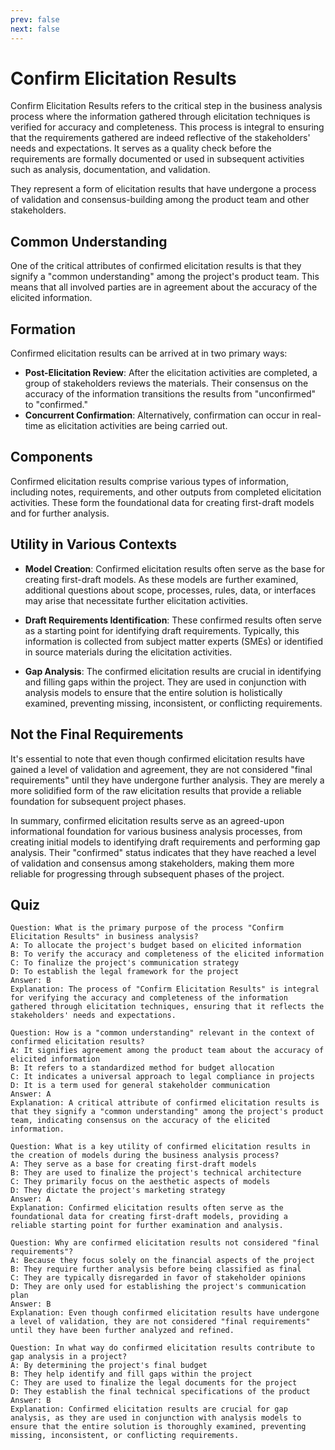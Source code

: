 ```yaml
---
prev: false
next: false
---
```


# Confirm Elicitation Results

Confirm Elicitation Results refers to the critical step in the business analysis process where the information gathered through elicitation techniques is verified for accuracy and completeness. This process is integral to ensuring that the requirements gathered are indeed reflective of the stakeholders' needs and expectations. It serves as a quality check before the requirements are formally documented or used in subsequent activities such as analysis, documentation, and validation.

They represent a form of elicitation results that have undergone a process of validation and consensus-building among the product team and other stakeholders.

## Common Understanding

One of the critical attributes of confirmed elicitation results is that they signify a "common understanding" among the project's product team. This means that all involved parties are in agreement about the accuracy of the elicited information.

## Formation

Confirmed elicitation results can be arrived at in two primary ways:

- **Post-Elicitation Review**: After the elicitation activities are completed, a group of stakeholders reviews the materials. Their consensus on the accuracy of the information transitions the results from "unconfirmed" to "confirmed."
- **Concurrent Confirmation**: Alternatively, confirmation can occur in real-time as elicitation activities are being carried out.

## Components

Confirmed elicitation results comprise various types of information, including notes, requirements, and other outputs from completed elicitation activities. These form the foundational data for creating first-draft models and for further analysis.

## Utility in Various Contexts

- **Model Creation**: Confirmed elicitation results often serve as the base for creating first-draft models. As these models are further examined, additional questions about scope, processes, rules, data, or interfaces may arise that necessitate further elicitation activities.
- **Draft Requirements Identification**: These confirmed results often serve as a starting point for identifying draft requirements. Typically, this information is collected from subject matter experts (SMEs) or identified in source materials during the elicitation activities.

- **Gap Analysis**: The confirmed elicitation results are crucial in identifying and filling gaps within the project. They are used in conjunction with analysis models to ensure that the entire solution is holistically examined, preventing missing, inconsistent, or conflicting requirements.

## Not the Final Requirements

It's essential to note that even though confirmed elicitation results have gained a level of validation and agreement, they are not considered "final requirements" until they have undergone further analysis. They are merely a more solidified form of the raw elicitation results that provide a reliable foundation for subsequent project phases.

In summary, confirmed elicitation results serve as an agreed-upon informational foundation for various business analysis processes, from creating initial models to identifying draft requirements and performing gap analysis. Their "confirmed" status indicates that they have reached a level of validation and consensus among stakeholders, making them more reliable for progressing through subsequent phases of the project.

## Quiz

```quiz
Question: What is the primary purpose of the process "Confirm Elicitation Results" in business analysis?
A: To allocate the project's budget based on elicited information
B: To verify the accuracy and completeness of the elicited information
C: To finalize the project's communication strategy
D: To establish the legal framework for the project
Answer: B
Explanation: The process of "Confirm Elicitation Results" is integral for verifying the accuracy and completeness of the information gathered through elicitation techniques, ensuring that it reflects the stakeholders' needs and expectations.

Question: How is a "common understanding" relevant in the context of confirmed elicitation results?
A: It signifies agreement among the product team about the accuracy of elicited information
B: It refers to a standardized method for budget allocation
C: It indicates a universal approach to legal compliance in projects
D: It is a term used for general stakeholder communication
Answer: A
Explanation: A critical attribute of confirmed elicitation results is that they signify a "common understanding" among the project's product team, indicating consensus on the accuracy of the elicited information.

Question: What is a key utility of confirmed elicitation results in the creation of models during the business analysis process?
A: They serve as a base for creating first-draft models
B: They are used to finalize the project's technical architecture
C: They primarily focus on the aesthetic aspects of models
D: They dictate the project's marketing strategy
Answer: A
Explanation: Confirmed elicitation results often serve as the foundational data for creating first-draft models, providing a reliable starting point for further examination and analysis.

Question: Why are confirmed elicitation results not considered "final requirements"?
A: Because they focus solely on the financial aspects of the project
B: They require further analysis before being classified as final
C: They are typically disregarded in favor of stakeholder opinions
D: They are only used for establishing the project's communication plan
Answer: B
Explanation: Even though confirmed elicitation results have undergone a level of validation, they are not considered "final requirements" until they have been further analyzed and refined.

Question: In what way do confirmed elicitation results contribute to gap analysis in a project?
A: By determining the project's final budget
B: They help identify and fill gaps within the project
C: They are used to finalize the legal documents for the project
D: They establish the final technical specifications of the product
Answer: B
Explanation: Confirmed elicitation results are crucial for gap analysis, as they are used in conjunction with analysis models to ensure that the entire solution is thoroughly examined, preventing missing, inconsistent, or conflicting requirements.
```
